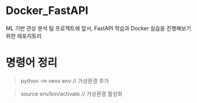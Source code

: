 # Docker_FastAPI
ML 기반 관상 분석 팀 프로젝트에 앞서, FastAPI 학습과 Docker 실습을 진행해보기 위한 레포지토리


# 명령어 정리

> python -m venv env // 가상환경 추가

> source env/bin/activate // 가상환경 활성화


